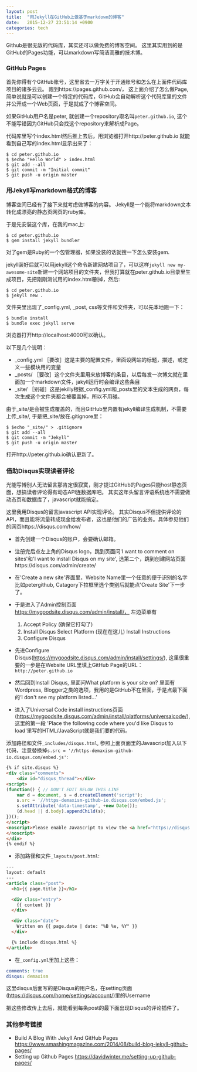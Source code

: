 ```yaml
---
layout: post
title:  "用Jekyll在GitHub上做基于markdown的博客"
date:   2015-12-27 23:51:14 +0900
categories: tech
---
```


Github是很无敌的代码库，其实还可以做免费的博客空间。 这里其实用到的是GitHub的Pages功能，可以markdown写简洁高雅的技术博。

### GitHub Pages

首先你得有个GitHub账号，这里省去一万字关于开通账号和怎么在上面件代码库项目的诸多云云。
跑到https://pages.github.com/， 这上面介绍了怎么做Page, 简单说就是可以创建一个特定的代码库，GitHub会自动解析这个代码库里的文件并公开成一个Web页面，于是就成了个博客空间。 

如果GitHub用户名是peter, 就创建一个repository取名叫`peter.github.io`, 这个不能写错因为GitHub只会找这个repository来解析成Page。

代码库里写个index.html然后推上去后，用浏览器打开http://peter.github.io 就能看到自己写的index.html显示出来了：

```shell-session
$ cd peter.github.io
$ $echo "Hello World" > index.html
$ git add --all
$ git commit -m "Initial commit"
$ git push -u origin master
```
### 用Jekyll写markdown格式的博客

博客空间已经有了接下来就考虑做博客的内容。
Jekyll是一个能将markdown文本转化成漂亮的静态页网页的ruby库。

于是先安装这个库，在我的mac上:

```shell-session
$ cd peter.github.io
$ gem install jekyll bundler
```

对了gem是Ruby的一个包管理器，如果没装的话就搜一下怎么安装gem.

jekyll装好后就可以用jekyll这个命令新建网站项目了，可以这样`jekyll new my-awesome-site`新建一个网站项目的文件夹，但我打算就在peter.github.io目录里生成项目，先把刚刚测试用的index.html删掉，然后:

```shell-session
$ cd peter.github.io
$ jekyll new .
```

文件夹里出现了_config.yml, _post, css等文件和文件夹，可以先本地跑一下：

```shell-session
$ bundle install
$ bundle exec jekyll serve
```

浏览器打开http://localhost:4000可以确认。

以下是几个说明：

* _config.yml  ［要改］这是主要的配置文件，里面设网站的标题，描述，或定义一些模块用的变量
* _posts/ ［要改］这个文件夹里用来放博客的条目，以后每发一次博文就在里面加一个markdown文件，jakyll运行时会编译这些条目
* _site/ ［别碰］这是jekilly根据_config.yml和_posts里的文本生成的网页，每次生成这个文件夹都会被覆盖掉，所以不用碰。

由于_site/是会被生成覆盖的，而且GitHub里内置有jekyll编译生成机制，不需要上传_site/, 于是把_site/放在.gitignore里：

```shell-session
$ $echo "_site/" > .gitignore
$ git add --all
$ git commit -m "Jekyll"
$ git push -u origin master
```

打开http://peter.github.io确认更新了。

### 借助Disqus实现读者评论

光能写博别人无法留言那肯定很寂寞，刚才提过GitHub的Pages只能host静态页面，想搞读者评论得有动态API连数据库吧。 
其实这年头留言评语系统也不需要做动态页和数据库了，javascript就能搞定。

这里我用Disqus的留言javascript API实现评论。 其实Disqus不但提供评论的API，而且能将流量转成现金给发布者，这也是他们的广告的业务。具体参见他们的网页https://disqus.com/how/

* 首先创建一个Disqus的账户，会要确认邮箱。

* 注册完后点左上角的Disqus logo，跳到页面问'I want to comment on sites'和'I want to install Disqus on my site', 选第二个，跳到创建网站页面https://disqus.com/admin/create/

* 在'Create a new site'界面里，Website Name里一个任意的便于识别的名字比如petergithub, Catagory下拉框里选个类别后就能点'Create Site'下一步了。

* 于是进入了Admin控制页面 https://mygoodsite.disqus.com/admin/install/， 左边菜单有 
    1. Accept Policy (确保它打勾了) 
    2. Install Disqus
        Select Platform (现在在这儿)
        Install Instructions
    3. Configure Disqus

* 先进Configure Disqus(https://mygoodsite.disqus.com/admin/install/settings/), 这里很重要的一步是在Website URL里填上GitHub Page的URL： `http://peter.github.io`

* 然后回到Install Disqus, 里面问What platform is your site on? 里面有Wordpress, Blogger之类的选项，我用的是GitHub不在里面，于是点最下面的‘I don't see my platform listed...’

* 进入了Universal Code install instructions页面(https://mygoodsite.disqus.com/admin/install/platforms/universalcode/), 这里的第一段 'Place the following code where you'd like Disqus to load'里写的HTML/JavaScript就是我们要的代码。

添加路径和文件`_includes/disqus.html`, 参照上面页面里的Javascript加入以下代码，注意替换掉`s.src = '//https-demaxism-github-io.disqus.com/embed.js'`:

```html
{% if site.disqus %}
<div class="comments">
    <div id="disqus_thread"></div>
<script>
(function() { // DON'T EDIT BELOW THIS LINE
    var d = document, s = d.createElement('script');
    s.src = '//https-demaxism-github-io.disqus.com/embed.js';
    s.setAttribute('data-timestamp', +new Date());
    (d.head || d.body).appendChild(s);
})();
</script>
<noscript>Please enable JavaScript to view the <a href="https://disqus.com/?ref_noscript">comments powered by Disqus.</a>
</noscript>
</div>
{% endif %}
```

* 添加路径和文件`_layouts/post.html`:

```html
---
layout: default
---
<article class="post">
  <h1>{{ page.title }}</h1>

  <div class="entry">
    {{ content }}
  </div>

  <div class="date">
    Written on {{ page.date | date: "%B %e, %Y" }}
  </div>

  {% include disqus.html %}
</article>
```

* 在`_config.yml`里加上这些：

```yaml
comments: true
disqus: demaxism 
```

这里disqus后面写的是Disqus的用户名，在setting页面(https://disqus.com/home/settings/account/)里的Username

把这些修改传上去后，就能看到每条post的最下面出现Disqus的评论插件了。


### 其他参考链接
* Build A Blog With Jekyll And GitHub Pages https://www.smashingmagazine.com/2014/08/build-blog-jekyll-github-pages/
* Setting up Github Pages  https://davidwinter.me/setting-up-github-pages/
